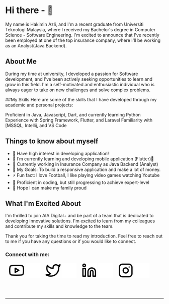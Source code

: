 # Hi there - 👋 
My name is Hakimin Azli, and I'm a recent graduate from Universiti Teknologi Malaysia, where I received my Bachelor's degree in Computer Science - Software Engineering. I'm excited to announce that I've recently been employed at one of the top insurance company, where I'll be working as an Analyst(Java Backend).


## About Me
During my time at university, I developed a passion for Software development, and I've been actively seeking opportunities to learn and grow in this field. I'm a self-motivated and enthusiastic individual who is always eager to take on new challenges and solve complex problems.

##My Skills
Here are some of the skills that I have developed through my academic and personal projects:

Proficient in Java, Javascript, Dart, and currently learning Python
Experience with Spring Framework, Flutter, and Laravel
Familiarity with [MSSQL, Intellij, and VS Code

## Things to know about myself
- 🔭 Have high interest in developing application!
- 🌱 I’m currently learning and developing mobile application (Flutter)💪
- 👯 Currently working in Insurance Company as Java Backend (Analyst)
- 🥅 My Goals: To build a responsive application and make a lot of money.
- ⚡ Fun fact: I love Football, I like playing video games watching Youtube
- 😬 Proficient in coding, but still progressing to achieve expert-level 
- 🤔 Hope I can make my family proud

## What I'm Excited About
I'm thrilled to join AIA Digital+ and be part of a team that is dedicated to developing innovative solutions. I'm excited to learn from my colleagues and contribute my skills and knowledge to the team.

Thank you for taking the time to read my introduction. Feel free to reach out to me if you have any questions or if you would like to connect.

### Connect with me:

<!-- [![website](./img/globe-light.svg)](https://codestackr.com#gh-light-mode-only)
[![website](./img/globe-dark.svg)](https://codestackr.com#gh-dark-mode-only) -->
&nbsp;&nbsp;
[![website](./img/youtube-light.svg)](https://www.youtube.com/channel/UCo3Rl86eYuWjNt0niptubqA)
[![website](./img/youtube-dark.svg)](https://www.youtube.com/channel/UCo3Rl86eYuWjNt0niptubqA)
&nbsp;&nbsp;
[![website](./img/twitter-light.svg)](https://twitter.com/hakimin_azli)
[![website](./img/twitter-dark.svg)](https://twitter.com/hakimin_azli)
&nbsp;&nbsp;
[![website](./img/linkedin-light.svg)](https://www.linkedin.com/in/hakiminazli/)
[![website](./img/linkedin-dark.svg)](https://www.linkedin.com/in/hakiminazli/)
&nbsp;&nbsp;
[![website](./img/instagram-light.svg)](https://instagram.com/)
[![website](./img/instagram-dark.svg)](https://instagram.com/)



<br />
<br />


---


<!-- [website]: https://codeSTACKr.com -->
<!-- [course]: http://vsCodeHero.com -->
[twitter]: https://twitter.com/hakimin_azli
[youtube]: https://www.youtube.com/channel/UCo3Rl86eYuWjNt0niptubqA
[instagram]: https://instagram.com/
[linkedin]: https://www.linkedin.com/in/hakiminazli/

